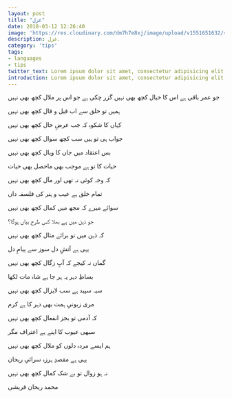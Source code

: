 ```yaml
---
layout: post
title: "غزل"
date: 2018-03-12 12:26:40
image: 'https://res.cloudinary.com/dm7h7e8xj/image/upload/v1551651632/serverless-aws-lambda_dsjjwy.png'
description: غزل.
category: 'tips'
tags:
- languages
- tips
twitter_text: Lorem ipsum dolor sit amet, consectetur adipisicing elit.
introduction: Lorem ipsum dolor sit amet, consectetur adipisicing elit, sed do eiusmod tempor incididunt ut labore et dolore magna aliqua.
---
```




جو عمر باقی ہے اس کا خیال کچھ بھی نہیں
گزر چکی ہے جو اس پر ملال کچھ بھی نہیں

ہمیں تو خلق سے اب قیل و قال کچھ بھی نہیں

کہاں کا شکوہ کہ جب عرضِ حال کچھ بھی نہیں

جواب ہی تو ہیں سب کچھ سوال کچھ بھی نہیں

بس اعتقاد میں جاں کا وبال کچھ بھی نہیں

حیات کا تو ہے موجب بھی ماحصل بھی حیات

کہ وجہ کوئی نہ تھی اور مآل کچھ بھی نہیں

تمام خلق ہے عیب و ہنر کی فلسفہ داں

سوائے میرے کہ مجھ میں کمال کچھ بھی نہیں

جو ذہن میں ہے بھلا کس طرح بیاں ہوگا؟

کہ ذہن میں تو برائے مثال کچھ بھی نہیں

یہی ہے آتشِ دل سوز سے پیامِ دل

گماں نہ کیجے کہ آبِ زگال کچھ بھی نہیں

بساطِ دہر پہ ہر جا ہے شاہ مات لکھا

سیہ سپید ہے سب لایزال کچھ بھی نہیں

مری زبونیِ ہمت بھی دہر کا ہے کرم

کہ آدمی تو بجز انفعال کچھ بھی نہیں

سبھی عیوب کا اپنے ہے اعتراف مگر

ہم ایسے مردہ دلوں کو ملال کچھ بھی نہیں

یہی ہے مقصدِ ہرزہ سرائیِ ریحان

نہ ہو زوال تو بے شک کمال کچھ بھی نہیں

محمد ریحان قریشی











